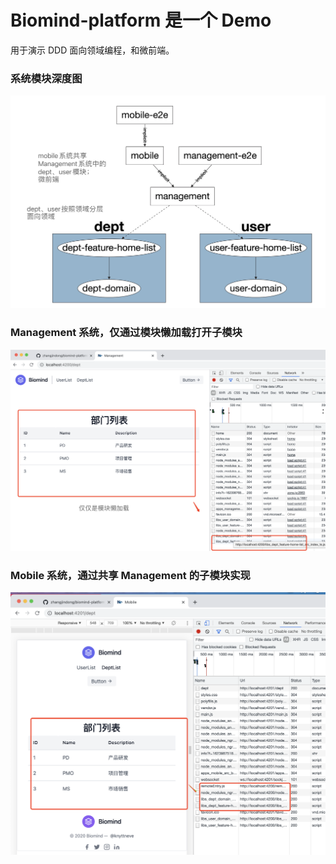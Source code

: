 # Biomind-platform 是一个 Demo

用于演示 DDD 面向领域编程，和微前端。

### 系统模块深度图

![ddd dep-graph](https://github.com/zhangjindong/biomind-platform/blob/main/doc/image/ddd-dep-graph.png?raw=true)

### Management 系统，仅通过模块懒加载打开子模块

![management 系统](https://github.com/zhangjindong/biomind-platform/blob/main/doc/image/management.png?raw=true)

### Mobile 系统，通过共享 Management 的子模块实现

![mobile 系统](https://github.com/zhangjindong/biomind-platform/blob/main/doc/image/mobile.png?raw=true)
